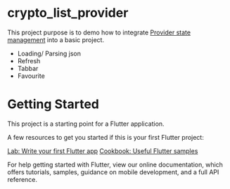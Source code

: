 # crypto_list_provider

This project purpose is to demo how to integrate [Provider state management](https://pub.dev/packages/provider) into a basic project.
* Loading/ Parsing json
* Refresh
* Tabbar
* Favourite

# Getting Started

This project is a starting point for a Flutter application.

A few resources to get you started if this is your first Flutter project:

[Lab: Write your first Flutter app](https://flutter.io/docs/get-started/codelab)
[Cookbook: Useful Flutter samples](https://flutter.dev/docs/cookbook)

For help getting started with Flutter, view our online documentation, which offers tutorials, samples, guidance on mobile development, and a full API reference.
